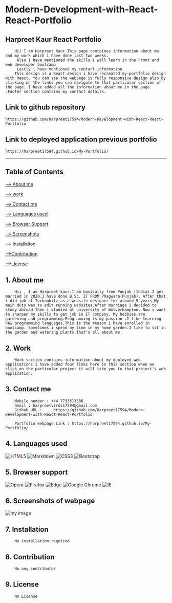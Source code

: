 # Modern-Development-with-React-React-Portfolio

## Harpreet Kaur React Portfolio

        Hii I am Harpreet Kaur.This page containes information about me and my work which i have done last two weeks.
         Also I have mentioned the skills i will learn in the Front end web developer bootcamp
         Lastly i have mentioned my contact information.
        This design is a React design i have recreated my-portfolio design with React. You can see the webpage is fully responsive design also by clicking on the links you can nevigate to that particular section of the page. I have added all the information about me in the page .Footer section contains my contact details.

## Link to github repository

    https://github.com/Harpreet17594/Modern-Development-with-React-React-Portfolio

## Link to deployed application previous portfolio

    https://harpreet17594.github.io/My-Portfolio/

---

## Table of Contents

[--> About me](#about-me)

[--> work](#work)

[--> Contact me](#contact-me)

[--> Languages used](#5-languages-used)

[--> Browser Support](#6-browser-support)

[--> Screenshots](#7-screenshots-of-webpage)

[--> Installation](#8-installation)

[-->Contribution](#9-contribution)

[-->License](#10-license)

## 1. About me

        Hii , I am Harpreet kaur.I am basically from Punjab (India).I get married in 2020.I have done B.Sc. IT FROM Phagwara(Punjab). After that i did job at Technobitz as a website designer for around 5 years.My main duty was to edit running websites.After marriage i decided to study abroad.Then i studied at university of Wolverhampton. Now i want to sharpen my skills to get job in IT company. My hobbies are gardening and programming.Programming is my passion .I like learning new programming languages.This is the reason i have enrolled in bootcamp. Sometimes i spend my time in my home garden.I like to sit in the garden and watering plants.That's all about me.

## 2. Work

        Work section contains information about my deployed web applications.I have added four links here in this section when we click on the particular project it will take you to that project's web application.

## 3. Contact me

        Mobile number : +44 7733513586
        Gmail : harpreetvirdi17594@gmail.com
        Github URL :     https://github.com/Harpreet17594/Modern-Development-with-React-React-Portfolio

        Portfolio webpage Link : https://harpreet17594.github.io/My-Portfolio/

## 4. Languages used

![HTML5](https://img.shields.io/badge/html5-%23E34F26.svg?style=for-the-badge&logo=html5&logoColor=white)
![Markdown](https://img.shields.io/badge/markdown-%23000000.svg?style=for-the-badge&logo=markdown&logoColor=white)
![CSS3](https://img.shields.io/badge/css3-%231572B6.svg?style=for-the-badge&logo=css3&logoColor=white)
![Bootstrap](https://img.shields.io/badge/bootstrap-%238511FA.svg?style=for-the-badge&logo=bootstrap&logoColor=white)

## 5. Browser support

![Opera](https://img.shields.io/badge/Opera-FF1B2D?style=for-the-badge&logo=Opera&logoColor=white)
![Firefox](https://img.shields.io/badge/Firefox-FF7139?style=for-the-badge&logo=Firefox-Browser&logoColor=white)
![Edge](https://img.shields.io/badge/Edge-0078D7?style=for-the-badge&logo=Microsoft-edge&logoColor=white)
![Google Chrome](https://img.shields.io/badge/Google%20Chrome-4285F4?style=for-the-badge&logo=GoogleChrome&logoColor=white)
![IE](https://img.shields.io/badge/Internet%20Explorer-0076D6?style=for-the-badge&logo=Internet%20Explorer&logoColor=white)

## 6. Screenshots of webpage

![](./images/screenshot-mobile-view.jpeg "my image")

## 7. Installation

        No installation required

## 8. Contribution

        No any contributor

## 9. License

        No License
